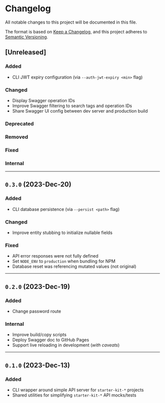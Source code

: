 # Changelog

All notable changes to this project will be documented in this file.

The format is based on [Keep a Changelog](https://keepachangelog.com/en/1.0.0/),
and this project adheres to [Semantic Versioning](https://semver.org/spec/v2.0.0.html).

## [Unreleased]

### Added
- CLI JWT expiry configuration (via `--auth-jwt-expiry <min>` flag)

### Changed
- Display Swagger operation IDs
- Improve Swagger filtering to search tags and operation IDs
- Share Swagger UI config between dev server and production build

### Deprecated

### Removed

### Fixed

### Internal

<hr />

## `0.3.0` (2023-Dec-20)

### Added
- CLI database persistence (via `--persist <path>` flag)

### Changed
- Improve entity stubbing to initialize nullable fields

### Fixed
- API error responses were not fully defined
- Set `NODE_ENV` to `production` when bundling for NPM
- Database reset was referencing mutated values (not original)

<hr />

## `0.2.0` (2023-Dec-19)

### Added
- Change password route

### Internal
- Improve build/copy scripts
- Deploy Swagger doc to GitHub Pages
- Support live reloading in development (_with caveats_)

<hr />

## `0.1.0` (2023-Dec-13)

### Added
- CLI wrapper around simple API server for `starter-kit-*` projects
- Shared utilities for simplifying `starter-kit-*` API mocks/tests
